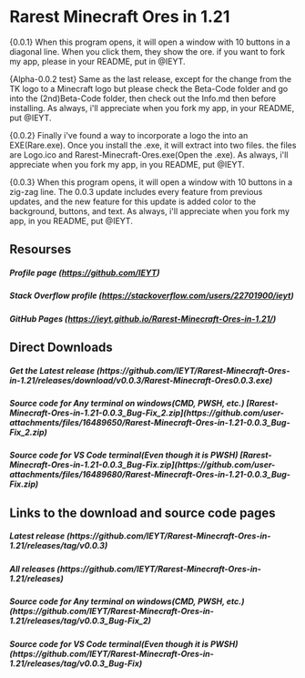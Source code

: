 # Rarest Minecraft Ores in 1.21
{0.0.1} When this program opens, it will open a window with 10 buttons in a diagonal line. When you click them, they show the ore. if you want to fork my app, please in your README, put in @IEYT.

{Alpha-0.0.2 test} Same as the last release, except for the change from the TK logo to a Minecraft logo but please check the Beta-Code folder and go into the (2nd)Beta-Code folder, then check out the Info.md then before installing. As always, i'll appreciate when you fork my app, in your README, put @IEYT.

{0.0.2} Finally i've found a way to incorporate a logo the into an EXE(Rare.exe). Once you install the .exe, it will extract into two files. the files are Logo.ico and Rarest-Minecraft-Ores.exe(Open the .exe). As always, i'll appreciate when you fork my app, in you README, put @IEYT.

{0.0.3} When this program opens, it will open a window with 10 buttons in a zig-zag line. The 0.0.3 update includes every feature from previous updates, and the new feature for this update is added color to the background, buttons, and text. As always, i'll appreciate when you fork my app, in you README, put @IEYT.

## Resourses </h2>
##### Profile page (https://github.com/IEYT)
##### Stack Overflow profile (https://stackoverflow.com/users/22701900/ieyt)
##### GitHub Pages (https://ieyt.github.io/Rarest-Minecraft-Ores-in-1.21/)

<h2> Direct Downloads </h2>
<h5>Get the Latest release (https://github.com/IEYT/Rarest-Minecraft-Ores-in-1.21/releases/download/v0.0.3/Rarest-Minecraft-Ores0.0.3.exe)
<h5>Source code for Any terminal on windows(CMD, PWSH, etc.) [Rarest-Minecraft-Ores-in-1.21-0.0.3_Bug-Fix_2.zip](https://github.com/user-attachments/files/16489650/Rarest-Minecraft-Ores-in-1.21-0.0.3_Bug-Fix_2.zip)</h5>
<h5>Source code for VS Code terminal(Even though it is PWSH) [Rarest-Minecraft-Ores-in-1.21-0.0.3_Bug-Fix.zip](https://github.com/user-attachments/files/16489680/Rarest-Minecraft-Ores-in-1.21-0.0.3_Bug-Fix.zip)</h5>
<h2>Links to the download and source code pages</h2>
 <h5>Latest release (https://github.com/IEYT/Rarest-Minecraft-Ores-in-1.21/releases/tag/v0.0.3) 
<h5> All releases (https://github.com/IEYT/Rarest-Minecraft-Ores-in-1.21/releases)
<h5>Source code for Any terminal on windows(CMD, PWSH, etc.) (https://github.com/IEYT/Rarest-Minecraft-Ores-in-1.21/releases/tag/v0.0.3_Bug-Fix_2)</h5>
<h5>Source code for VS Code terminal(Even though it is PWSH) (https://github.com/IEYT/Rarest-Minecraft-Ores-in-1.21/releases/tag/v0.0.3_Bug-Fix)</</h5>
